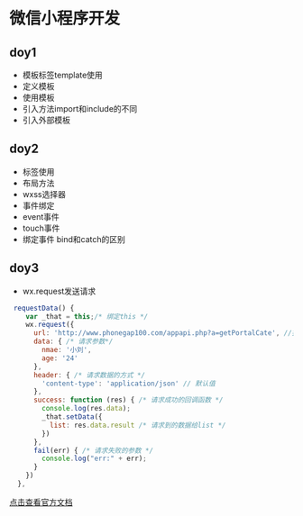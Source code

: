 # 微信小程序开发
## doy1
- 模板标签template使用
- 定义模板
- 使用模板
- 引入方法import和include的不同
- 引入外部模板

## doy2 
- 标签使用
- 布局方法
- wxss选择器
- 事件绑定
- event事件
- touch事件
- 绑定事件 bind和catch的区别
## doy3
- wx.request发送请求
```javascript
 requestData() {
    var _that = this;/* 绑定this */
    wx.request({
      url: 'http://www.phonegap100.com/appapi.php?a=getPortalCate', //接口地址
      data: { /* 请求参数*/
        nmae: '小刘',
        age: '24'
      },
      header: { /* 请求数据的方式 */
        'content-type': 'application/json' // 默认值
      },
      success: function (res) { /* 请求成功的回调函数 */
        console.log(res.data);
        _that.setData({
          list: res.data.result /* 请求到的数据给list */
        })
      },
      fail(err) { /* 请求失败的参数 */
        console.log("err:" + err);
      }
    })
  },
```
[点击查看官方文档](https://mp.weixin.qq.com/debug/wxadoc/dev/api/network-request.html)
